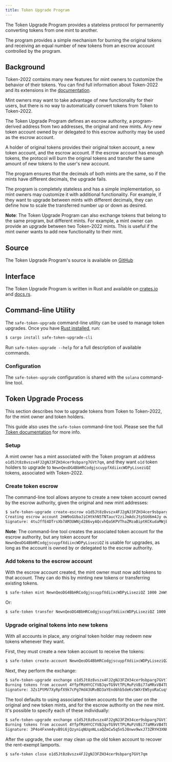 ```yaml
---
title: Token Upgrade Program
---
```


The Token Upgrade Program provides a stateless protocol for permanently converting
tokens from one mint to another.

The program provides a simple mechanism for burning the original tokens and receiving
an equal number of new tokens from an escrow account controlled by the program.

## Background

Token-2022 contains many new features for mint owners to customize the behavior
of their tokens. You can find full information about Token-2022 and its extensions
in the [documentation](token-2022.md).

Mint owners may want to take advantage of new functionality for their users, but
there is no way to automatically convert tokens from Token to Token-2022.

The Token Upgrade Program defines an escrow authority, a program-derived address
from two addresses, the original and new mints. Any new token account owned by or
delegated to this escrow authority may be used as the escrow account.

A holder of original tokens provides their original token account, a new token account,
and the escrow account. If the escrow account has enough tokens, the protocol will
burn the original tokens and transfer the same amount of new tokens to the user's
new account.

The program ensures that the decimals of both mints are the same, so if the mints
have different decimals, the upgrade fails.

The program is completely stateless and has a simple implementation, so mint owners
may customize it with additional functionality. For example, if they want to
upgrade between mints with different decimals, they can define how to scale
the transferred number up or down as desired.

**Note**: The Token Upgrade Program can also exchange tokens that belong to the
same program, but different mints. For example, a mint owner can provide an upgrade
between two Token-2022 mints. This is useful if the mint owner wants to add new
functionality to their mint.

## Source

The Token Upgrade Program's source is available on
[GitHub](https://github.com/fair-exchange/safecoin-program-library)

## Interface

The Token Upgrade Program is written in Rust and available on
[crates.io](https://crates.io/crates/safe-token-upgrade) and
[docs.rs](https://docs.rs/safe-token-upgrade).

## Command-line Utility

The `safe-token-upgrade` command-line utility can be used to manage token upgrades.
Once you have [Rust installed](https://rustup.rs/), run:

```sh
$ cargo install safe-token-upgrade-cli
```

Run `safe-token-upgrade --help` for a full description of available commands.

### Configuration

The `safe-token-upgrade` configuration is shared with the `solana` command-line tool.

## Token Upgrade Process

This section describes how to upgrade tokens from Token to Token-2022, for the
mint owner and token holders.

This guide also uses the `safe-token` command-line tool. Please see the full
[Token documentation](token.mdx) for more info.

### Setup

A mint owner has a mint associated with the Token program at address
`o1d5Jt8z8vszx4FJ2gNJ3FZH34cer9sbparg7GVt7qm`, and they want `o1d` token holders
to upgrade to `NewnQeoDG4BbHRCodgjscuypfXdiixcWDPyLiseziQZ` tokens, associated with
Token-2022.

### Create token escrow

The command-line tool allows anyone to create a new token account owned by the
escrow authority, given the original and new mint addresses:

```sh
$ safe-token-upgrade create-escrow o1d5Jt8z8vszx4FJ2gNJ3FZH34cer9sbparg7GVt7qm NewnQeoDG4BbHRCodgjscuypfXdiixcWDPyLiseziQZ
Creating escrow account 2mW9oGUbaJiCHtkhN5TNTaucY2ziJmAdcJtp5Ud6m4Jy owned by escrow authority A38VXB1Qgssz2qkKgzEkyZNQ27oTuy18T6tA9HRP5mpE
Signature: 4tuJffE4DTrsXb7AM3UWNjd286vyAQcvhQaSKPVThaZMzaBiptKCKudaMWjbbygTUEaho87Ar288Mih5Hx6PpKke
```

**Note**: The command-line tool creates the associated token account for the escrow
authority, but any token account for `NewnQeoDG4BbHRCodgjscuypfXdiixcWDPyLiseziQZ`
is usable for upgrades, as long as the account is owned by or delegated to the
escrow authority.

### Add tokens to the escrow account

With the escrow account created, the mint owner must now add tokens to that account.
They can do this by minting new tokens or transferring existing tokens.

```sh
$ safe-token mint NewnQeoDG4BbHRCodgjscuypfXdiixcWDPyLiseziQZ 1000 2mW9oGUbaJiCHtkhN5TNTaucY2ziJmAdcJtp5Ud6m4Jy
```

Or:

```sh
$ safe-token transfer NewnQeoDG4BbHRCodgjscuypfXdiixcWDPyLiseziQZ 1000 2mW9oGUbaJiCHtkhN5TNTaucY2ziJmAdcJtp5Ud6m4Jy
```

### Upgrade original tokens into new tokens

With all accounts in place, any original token holder may redeem new tokens
whenever they want.

First, they must create a new token account to receive the tokens:

```sh
$ safe-token create-account NewnQeoDG4BbHRCodgjscuypfXdiixcWDPyLiseziQZ
```

Next, they perform the exchange:

```sh
$ safe-token-upgrade exchange o1d5Jt8z8vszx4FJ2gNJ3FZH34cer9sbparg7GVt7qm NewnQeoDG4BbHRCodgjscuypfXdiixcWDPyLiseziQZ
Burning tokens from account 4YfpfMzHYCCYVBJqvTG9VtTPLMuPzVBi77aMRxVB4TDg, receiving tokens into account JCaWYSvLZkja51RbToWBaV4kp1PhfddX64cTLUqpdMzE
Signature: 3Zs1PtMV7XyRpfX9k7cPg7Hd43URvBD3aYEnd6hb5deKvSWXrEW5yoRaCuqtYJSsoa2WtkdprTsHEh3VLYWEGhkb
```

The tool defaults to using associated token accounts for the user on the original
and new token mints, and for the escrow authority on the new mint. It's possible
to specify each of these individually:

```sh
$ safe-token-upgrade exchange o1d5Jt8z8vszx4FJ2gNJ3FZH34cer9sbparg7GVt7qm NewnQeoDG4BbHRCodgjscuypfXdiixcWDPyLiseziQZ --burn-from 4YfpfMzHYCCYVBJqvTG9VtTPLMuPzVBi77aMRxVB4TDg --destination JCaWYSvLZkja51RbToWBaV4kp1PhfddX64cTLUqpdMzE --escrow 2mW9oGUbaJiCHtkhN5TNTaucY2ziJmAdcJtp5Ud6m4Jy
Burning tokens from account 4YfpfMzHYCCYVBJqvTG9VtTPLMuPzVBi77aMRxVB4TDg, receiving tokens into account JCaWYSvLZkja51RbToWBaV4kp1PhfddX64cTLUqpdMzE
Signature: 3P4o4Fxnm4yvB9i6jQzyniqNUqnNLsaQZmCw5q5n5J8nwv9wxJ73ZRYH3XNFT4ferDbCXMqc5egCkhZEkyfCxhgC
```

After the upgrade, the user may clean up the old token account to recover the
rent-exempt lamports.

```sh
$ safe-token close o1d5Jt8z8vszx4FJ2gNJ3FZH34cer9sbparg7GVt7qm
```
